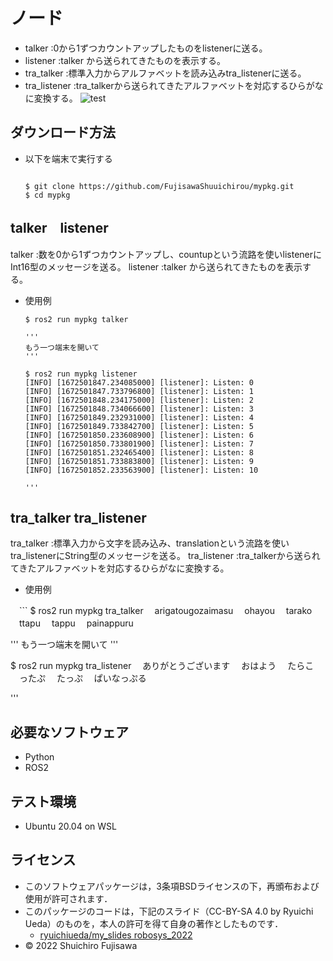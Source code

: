 # ノード
* talker       :0から1ずつカウントアップしたものをlistenerに送る。
* listener     :talker から送られてきたものを表示する。
* tra_talker   :標準入力からアルファベットを読み込みtra_listenerに送る。
* tra_listener :tra_talkerから送られてきたアルファベットを対応するひらがなに変換する。
![test](https://github.com/FujisawaShuuichirou/mypkg/actions/workflows/test.yml/badge.svg)

## ダウンロード方法
* 以下を端末で実行する
  ```

  $ git clone https://github.com/FujisawaShuuichirou/mypkg.git
  $ cd mypkg

  ```

## talker　listener
     
talker   :数を0から1ずつカウントアップし、countupという流路を使いlistenerにInt16型のメッセージを送る。
listener :talker から送られてきたものを表示する。
* 使用例
  ```
  $ ros2 run mypkg talker

  '''
  もう一つ端末を開いて
  '''

  $ ros2 run mypkg listener
  [INFO] [1672501847.234085000] [listener]: Listen: 0
  [INFO] [1672501847.733796800] [listener]: Listen: 1
  [INFO] [1672501848.234175000] [listener]: Listen: 2
  [INFO] [1672501848.734066600] [listener]: Listen: 3
  [INFO] [1672501849.232931000] [listener]: Listen: 4
  [INFO] [1672501849.733842700] [listener]: Listen: 5
  [INFO] [1672501850.233608900] [listener]: Listen: 6
  [INFO] [1672501850.733801900] [listener]: Listen: 7
  [INFO] [1672501851.232465400] [listener]: Listen: 8
  [INFO] [1672501851.733883800] [listener]: Listen: 9
  [INFO] [1672501852.233563900] [listener]: Listen: 10

  '''
## tra_talker tra_listener

tra_talker   :標準入力から文字を読み込み、translationという流路を使いtra_listenerにString型のメッセージを送る。
tra_listener :tra_talkerから送られてきたアルファベットを対応するひらがなに変換する。

* 使用例

　```
  $ ros2 run mypkg tra_talker
　arigatougozaimasu
　ohayou
　tarako
　ttapu
　tappu
　painappuru

  '''
  もう一つ端末を開いて
  '''

  $ ros2 run mypkg tra_listener
　ありがとうございます
　おはよう
　たらこ
　ったぷ
　たっぷ
　ぱいなっぷる

  '''
## 必要なソフトウェア
* Python
* ROS2

## テスト環境
* Ubuntu 20.04 on WSL

## ライセンス
* このソフトウェアパッケージは，3条項BSDライセンスの下，再頒布および使用が許可されます．
* このパッケージのコードは，下記のスライド（CC-BY-SA 4.0 by Ryuichi Ueda）のものを，本人の許可を得て自身の著作としたものです．
     * [ryuichiueda/my_slides robosys_2022](https://github.com/ryuichiueda/my_slides/tree/master/robosys_2022)
* © 2022 Shuichiro Fujisawa
